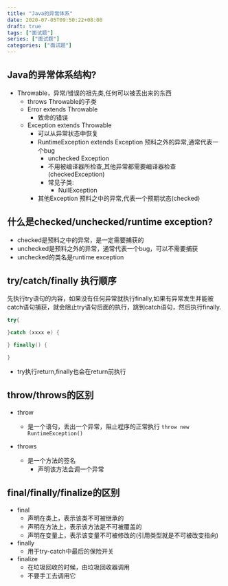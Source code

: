 ```yaml
---
title: "Java的异常体系"
date: 2020-07-05T09:50:22+08:00
draft: true
tags: ["面试题"]
series: ["面试题"]
categories: ["面试题"]
---
```


## Java的异常体系结构?
+ Throwable，异常/错误的祖先类,任何可以被丢出来的东西
  + throws Throwable的子类
  + Error extends Throwable
    + 致命的错误
  + Exception extends Throwable
    + 可以从异常状态中恢复
    + RuntimeException extends Exception 预料之外的异常,通常代表一个bug
      + unchecked Exception
      + 不用被编译器所检查,其他异常都需要编译器检查(checkedException)
      + 常见子类:
        + NullException
    + 其他Exception 预料之中的异常,代表一个预期状态(checked)
## 什么是checked/unchecked/runtime exception?
+ checked是预料之中的异常，是一定需要捕获的
+ unchecked是预料之外的异常，通常代表一个bug，可以不需要捕获
+ unchecked的类名是runtime exception

## try/catch/finally 执行顺序
先执行try语句的内容，如果没有任何异常就执行finally,如果有异常发生并能被catch语句捕获，就会阻止try语句后面的执行，跳到catch语句，然后执行finally.
```java
try{

}catch (xxxx e) {

} finally() {

}
```
+ try执行return,finally也会在return前执行 

## throw/throws的区别
+ throw 
    + 是一个语句，丢出一个异常，阻止程序的正常执行
        `throw new RuntimeException()`

+ throws
  + 是一个方法的签名
    + 声明该方法会调一个异常

## final/finally/finalize的区别
+ final
  + 声明在类上，表示该类不可被继承的
  + 声明在方法上，表示该方法是不可被覆盖的
  + 声明在变量上，表示该变量不可被修改的(引用类型就是不可被改变指向)
+ finally 
  + 用于try-catch中最后的保险开关
+ finalize
  + 在垃圾回收的时候，由垃圾回收器调用
  + 不要手工去调用它


